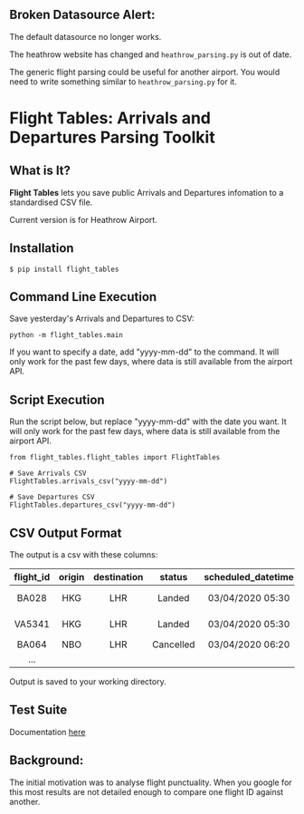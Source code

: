 ## Broken Datasource Alert:
The default datasource no longer works.

The heathrow website has changed and `heathrow_parsing.py` is out of date.

The generic flight parsing could be useful for another airport. You would need to write something similar to `heathrow_parsing.py` for it.

# Flight Tables: Arrivals and Departures Parsing Toolkit
## What is It?

**Flight Tables** lets you save public Arrivals and Departures infomation to a standardised CSV file.  

Current version is for Heathrow Airport.

## Installation
```
$ pip install flight_tables
```

## Command Line Execution
Save yesterday's Arrivals and Departures to CSV:
```
python -m flight_tables.main
```
If you want to specify a date, add "yyyy-mm-dd" to the command. It will only work for the past few days, where data is still available from the airport API.

## Script Execution
Run the script below, but replace "yyyy-mm-dd" with the date you want. It will only work for the past few days, where data is still available from the airport API.
```         
from flight_tables.flight_tables import FlightTables

# Save Arrivals CSV
FlightTables.arrivals_csv("yyyy-mm-dd")

# Save Departures CSV
FlightTables.departures_csv("yyyy-mm-dd")
```

## CSV Output Format
The output is a csv with these columns:

| flight_id | origin | destination |   status  | scheduled_datetime |  actual_datetime | delay_mins | code_share |
|:---------:|:------:|:-----------:|:---------:|:------------------:|:----------------:|:----------:|:----------:|
|   BA028   |   HKG  |     LHR     |   Landed  |  03/04/2020 05:30  | 03/04/2020 05:39 |      9     |     No     |
|   VA5341  |   HKG  |     LHR     |   Landed  |  03/04/2020 05:30  | 03/04/2020 05:29 |     -1     |  Alt-Code  |
|   BA064   |   NBO  |     LHR     | Cancelled |  03/04/2020 06:20  |                  |            |  Main-Code |
|    ...    |        |             |           |                    |                  |            |            |

Output is saved to your working directory.

## Test Suite
Documentation [here](https://github.com/FergM/flight_tables/blob/master/docs/unit_tests.md)

## Background:
The initial motivation was to analyse flight punctuality. When you google for this most results are not detailed enough to compare one flight ID against another.
